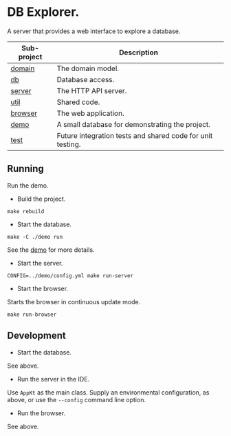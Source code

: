 # DB Explorer.

A server that provides a web interface to explore a database.

| Sub-project | Description |
|---|---|
|[domain](./domain/README.md)   | The domain model.|
|[db](./db/README.md)           | Database access.|
|[server](./server/README.md)   | The HTTP API server.|
|[util](./util/README.md)       | Shared code.|
|[browser](./browser/README.md) | The web application.|
|[demo](./demo/README.md)       | A small database for demonstrating the project.|
|[test](./test/README.md)       | Future integration tests and shared code for unit testing.|

## Running

Run the demo.

* Build the project.

`make rebuild`

* Start the database.

`make -C ./demo run`

See the [demo](./demo/README.md) for more details.

* Start the server.

`CONFIG=../demo/config.yml make run-server`

* Start the browser.

Starts the browser in continuous update mode.

`make run-browser`

## Development

* Start the database.

See above.

* Run the server in the IDE.

Use `AppKt` as the main class.
Supply an environmental configuration, as above, or use the `--config` command line option.

* Run the browser.

See above.
